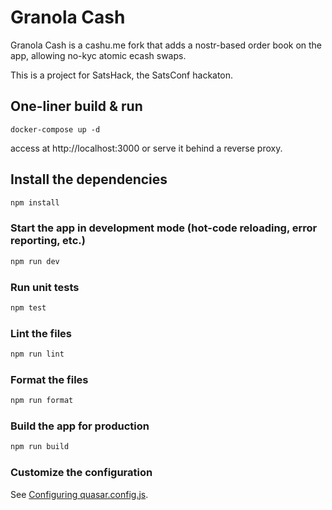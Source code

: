# Granola Cash
Granola Cash is a cashu.me fork that adds a nostr-based order book on the app, allowing no-kyc atomic ecash swaps.

This is a project for SatsHack, the SatsConf hackaton.



## One-liner build & run
```
docker-compose up -d
```
access at http://localhost:3000 or serve it behind a reverse proxy.

## Install the dependencies

```bash
npm install
```

### Start the app in development mode (hot-code reloading, error reporting, etc.)

```bash
npm run dev
```

### Run unit tests

```bash
npm test
```

### Lint the files

```bash
npm run lint
```

### Format the files

```bash
npm run format
```

### Build the app for production

```bash
npm run build
```

### Customize the configuration

See [Configuring quasar.config.js](https://v2.quasar.dev/quasar-cli-webpack/quasar-config-js).
